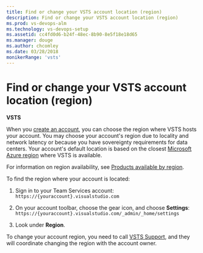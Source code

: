 ```yaml
---
title: Find or change your VSTS account location (region)
description: Find or change your VSTS account location (region)
ms.prod: vs-devops-alm
ms.technology: vs-devops-setup
ms.assetid: cc4fd0d6-b24f-48ec-8b90-8e5f18e18d65
ms.manager: douge
ms.author: chcomley
ms.date: 03/28/2018
monikerRange: 'vsts'
---
```



# Find or change your VSTS account location (region)

**VSTS**

When you [create an account](create-account-msa-or-work-student.md), you can choose the region where VSTS hosts your
account.  You may choose your account's region due to locality and network latency or because you have sovereignty
requirements for data centers.  Your account's default location is based on the closest 
[Microsoft Azure region](https://azure.microsoft.com/en-us/regions) 
where VSTS is available.

For information on region availability, see [Products available by region](https://azure.microsoft.com/en-us/global-infrastructure/services/).

To find the region where your account is located:

1. Sign in to your Team Services account: ```https://{youraccount}.visualstudio.com```

2. On your account toolbar, choose the gear icon, and choose **Settings**: ```https://{youraccount}.visualstudio.com/_admin/_home/settings```

3. Look under **Region**.

To change your account region, you need to call [VSTS Support](https://www.visualstudio.com/team-services/support), and 
they will coordinate changing the region with the account owner.




